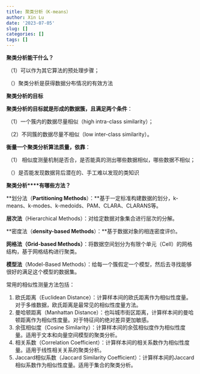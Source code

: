 ```yaml
---
title: 聚类分析（K-means）
author: Xin Lu
date: '2023-07-05'
slug: []
categories: []
tags: []
---
```


**聚类分析能干什么？**

​      （1）可以作为其它算法的预处理步骤；

​       （）聚类分析是获得数据分布情况的有效方法

**聚类分析的目标**

**聚类分析的目标就是形成的数据簇，且满足两个条件**：

​       （1）一个簇内的数据尽量相似（high intra-class similarity）；

​        （2）不同簇的数据尽量不相似（low inter-class similarity）。

**衡量一个聚类分析算法质量，依靠**：

​        （1） 相似度测量机制是否合，是否能真的测出哪些数据相似，哪些数据不相似；

​         （）是否能发现数据背后潜在的、手工难以发现的类知识

**聚类分析****有哪些方法？**

**划分法（****Partitioning Methods****）：**基于一定标准构建数据的划分，k-means、k-modes、k-medoids、PAM、CLARA、CLARANS等。

**层次法**（Hierarchical Methods）：对给定数据对象集合进行层次的分解。

**密度法（****density-based Methods****）：**基于数据对象的相连密度评价。

**网格法（****Grid-based Methods****）**：将数据空间划分为有限个单元（Cell）的网格结构，基于网格结构进行聚类。

**模型法**（Model-Based Methods）：给每一个簇假定一个模型，然后去寻找能够很好的满足这个模型的数据集。



常用的相似性测量方法包括：

1. 欧氏距离（Euclidean Distance）：计算样本间的欧氏距离作为相似性度量。对于多维数据，欧氏距离是最常见的相似性度量方法。
2. 曼哈顿距离（Manhattan Distance）：也叫城市街区距离，计算样本间的曼哈顿距离作为相似性度量。对于特征间的绝对差异更加敏感。
3. 余弦相似度（Cosine Similarity）：计算样本间的余弦相似度作为相似性度量。适用于文本和向量空间模型的聚类分析。
4. 相关系数（Correlation Coefficient）：计算样本间的相关系数作为相似性度量。适用于线性相关关系的聚类分析。
5. Jaccard相似系数（Jaccard Similarity Coefficient）：计算样本间的Jaccard相似系数作为相似性度量。适用于集合的聚类分析。